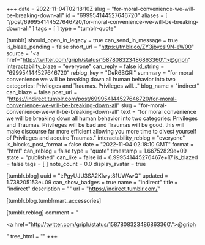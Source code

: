 +++
date = 2022-11-04T02:18:10Z
slug = "for-moral-convenience-we-will-be-breaking-down-all"
id = "699954144527646720"
aliases = [ "/post/699954144527646720/for-moral-convenience-we-will-be-breaking-down-all" ]
tags = [ ]
type = "tumblr-quote"

[tumblr]
should_open_in_legacy = true
can_send_in_message = true
is_blaze_pending = false
short_url = "https://tmblr.co/ZY3jbycsl9N-eW00"
source = "<a href=\"http://twitter.com/griph/status/1587808323486863360\">@griph</a>"
interactability_blaze = "everyone"
can_reply = false
id_string = "699954144527646720"
reblog_key = "DeR6BGRl"
summary = "for moral convenience we will be breaking down all human behavior into two categories: Privileges and Traumas. Privileges will..."
blog_name = "indirect"
can_blaze = false
post_url = "https://indirect.tumblr.com/post/699954144527646720/for-moral-convenience-we-will-be-breaking-down-all"
slug = "for-moral-convenience-we-will-be-breaking-down-all"
text = "for moral convenience we will be breaking down all human behavior into two categories: Privileges and Traumas. Privileges will be bad and Traumas will be good. this will make discourse far more efficient allowing you more time to divest yourself of Privileges and acquire Traumas."
interactability_reblog = "everyone"
is_blocks_post_format = false
date = "2022-11-04 02:18:10 GMT"
format = "html"
can_reblog = false
type = "quote"
timestamp = 1.66752829e+09
state = "published"
can_like = false
id = 6.999541445276467e+17
is_blazed = false
tags = [ ]
note_count = 0.0
display_avatar = true

[tumblr.blog]
uuid = "t:PgyUJU3SA2Klwyt81UWAwQ"
updated = 1.738205153e+09
can_show_badges = true
name = "indirect"
title = "indirect"
description = ""
url = "https://indirect.tumblr.com/"

[tumblr.blog.tumblrmart_accessories]

[tumblr.reblog]
comment = "<p><a href=\"http://twitter.com/griph/status/1587808323486863360\">@griph</a></p>"
tree_html = ""
+++
